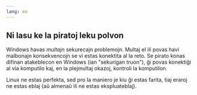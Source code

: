 ```yaml
---
lang: eo
---
```





<h2>Ni lasu ke la piratoj leku polvon</h2>

Windows havas <i>multajn</i> sekurecajn problemojn. Multaj el ili povas havi malbonajn konsekvencojn se vi estas konektita al la reto. Se pirato konas difinan atakeblecon en Windows (ian "sekurigan truon"), ĝi povas konektiĝi al via komputilo kaj, en la plejmultaj okazoj, kontroli la komputilon.

Linux ne estas perfekta, sed pro la maniero je kiu ĝi estas farita, tiaj eraroj ne estas eblaj (aŭ almenaŭ ili ne estas ekspluateblaj).




